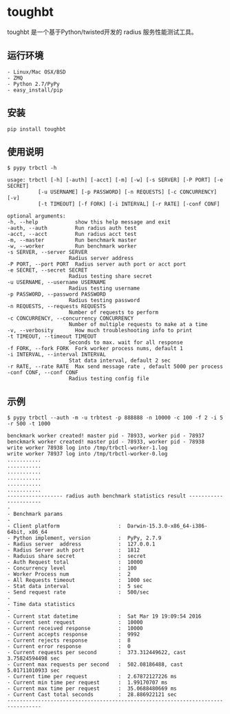 # toughbt

toughbt 是一个基于Python/twisted开发的 radius 服务性能测试工具。

## 运行环境

    - Linux/Mac OSX/BSD
    - ZMQ
    - Python 2.7/PyPy
    - easy_install/pip


## 安装

    pip install toughbt

## 使用说明

    $ pypy trbctl -h

    usage: trbctl [-h] [-auth] [-acct] [-m] [-w] [-s SERVER] [-P PORT] [-e SECRET]
              [-u USERNAME] [-p PASSWORD] [-n REQUESTS] [-c CONCURRENCY] [-v]
              [-t TIMEOUT] [-f FORK] [-i INTERVAL] [-r RATE] [-conf CONF]

    optional arguments:
    -h, --help            show this help message and exit
    -auth, --auth         Run radius auth test
    -acct, --acct         Run radius acct test
    -m, --master          Run benchmark master
    -w, --worker          Run benchmark worker
    -s SERVER, --server SERVER
                        Radius server address
    -P PORT, --port PORT  Radius server auth port or acct port
    -e SECRET, --secret SECRET
                        Radius testing share secret
    -u USERNAME, --username USERNAME
                        Radius testing username
    -p PASSWORD, --password PASSWORD
                        Radius testing password
    -n REQUESTS, --requests REQUESTS
                        Number of requests to perform
    -c CONCURRENCY, --concurrency CONCURRENCY
                        Number of multiple requests to make at a time
    -v, --verbosity       How much troubleshooting info to print
    -t TIMEOUT, --timeout TIMEOUT
                        Seconds to max. wait for all response
    -f FORK, --fork FORK  Fork worker process nums, default 1
    -i INTERVAL, --interval INTERVAL
                        Stat data interval, default 2 sec
    -r RATE, --rate RATE  Max send message rate , default 5000 per process
    -conf CONF, --conf CONF
                        Radius testing config file


## 示例

    $ pypy trbctl --auth -m -u trbtest -p 888888 -n 10000 -c 100 -f 2 -i 5 -r 500 -t 1000

    benckmark worker created! master pid - 78933, worker pid - 78937
    benckmark worker created! master pid - 78933, worker pid - 78938
    write worker 78938 log into /tmp/trbctl-worker-1.log
    write worker 78937 log into /tmp/trbctl-worker-0.log
    ...........
    ...........
    ...........
    ...........
    ...........
    ...........
    ------------------ radius auth benchmark statistics result ----------------------
    -
    - Benchmark params
    -
    - Client platform                   :  Darwin-15.3.0-x86_64-i386-64bit, x86_64
    - Python implement, version         :  PyPy, 2.7.9
    - Radius server  address            :  127.0.0.1
    - Radius Server auth port           :  1812
    - Raduius share secret              :  secret
    - Auth Request total                :  10000
    - Concurrency level                 :  100
    - Worker Process num                :  2
    - All Requests timeout              :  1000 sec
    - Stat data interval                :  5 sec
    - Send request rate                 :  500/sec
    -
    - Time data statistics
    -
    - Current stat datetime             :  Sat Mar 19 19:09:54 2016
    - Current sent request              :  10000
    - Current received response         :  10000
    - Current accepts response          :  9992
    - Current rejects response          :  8
    - Current error response            :  0
    - Current requests per second       :  373.312449622, cast 3.75824594498 sec
    - Current max requests per second   :  502.08186488, cast 5.01711010933 sec
    - Current time per request          :  2.67872127226 ms
    - Current min time per request      :  1.99170707 ms
    - Current max time per request      :  35.0688480669 ms
    - Current Cast total seconds        :  28.886922121 sec
    --------------------------------------------------------------------------------- 





